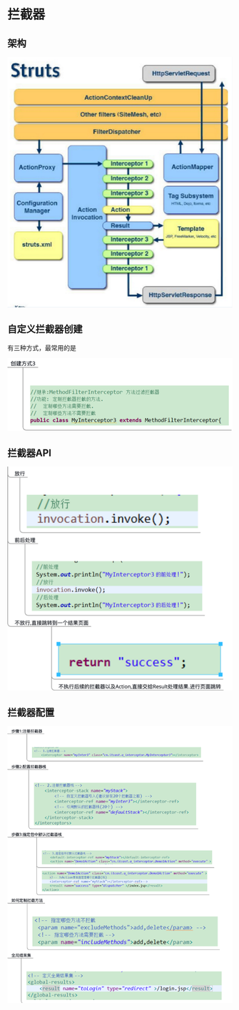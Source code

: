 # 拦截器

## 架构

![](../../.gitbook/assets/image%20%2859%29.png)

## 自定义拦截器创建

有三种方式，最常用的是

![](../../.gitbook/assets/image%20%2868%29.png)

## 拦截器API

![](../../.gitbook/assets/image%20%2852%29.png)

## 拦截器配置

![](../../.gitbook/assets/image%20%2844%29.png)

